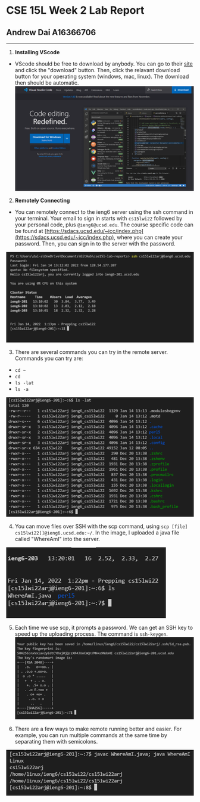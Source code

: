 # CSE 15L Week 2 Lab Report

## Andrew Dai A16366706
---

1. **Installing VScode**
- VScode should be free to download by anybody. You can go to their [site](https://raw.code.visualstudio.com/) and click the "download" button. Then, click the relavant download button for your operating system (windows, mac, linux). The download then should be automatic.
![VScode Download](https://github.com/andrewdai1/cse15l-lab-reports/blob/main/Week%202%20Lab%20Images/vscode.png)

2. **Remotely Connecting**
- You can remotely connect to the ieng6 server using the ssh command in your terminal. Your email to sign in starts with `cs15lwi22` followed by your personal code, plus `@ieng6@ucsd.edu`. The course specific code can be found at [https://sdacs.ucsd.edu/~icc/index.php](https://sdacs.ucsd.edu/~icc/index.php), where you can create your password. Then, you can sign in to the server with the password.

![login](https://github.com/andrewdai1/cse15l-lab-reports/blob/main/Week%202%20Lab%20Images/ssh.png)

3. There are several commands you can try in the remote server. Commands you can try are:
- `cd ~`
- `cd`
- `ls -lat`
- `ls -a`

![example command](https://github.com/andrewdai1/cse15l-lab-reports/blob/main/Week%202%20Lab%20Images/command.png)

4. You can move files over SSH with the scp command, using `scp [file] cs15lwi22[]@ieng6.ucsd.edu:~/`. In the image, I uploaded a java file called "WhereAmI" into the server.

![uploaded](https://github.com/andrewdai1/cse15l-lab-reports/blob/main/Week%202%20Lab%20Images/upload.png)

5. Each time we use scp, it prompts a password. We can get an SSH key to speed up the uploading process. The command is `ssh-keygen`.
![key created](https://github.com/andrewdai1/cse15l-lab-reports/blob/main/Week%202%20Lab%20Images/key.png)

6. There are a few ways to make remote running better and easier. For example, you can run multiple commands at the same time by separating them with semicolons.

![javac and java](https://github.com/andrewdai1/cse15l-lab-reports/blob/main/Week%202%20Lab%20Images/2commands.png)